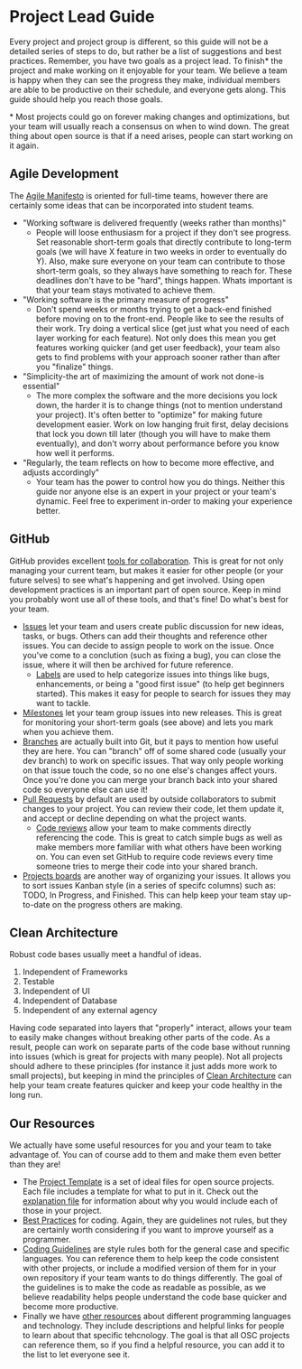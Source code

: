 # Project Lead Guide

Every project and project group is different, so this guide will not be a detailed series of steps to do, but rather be a list of suggestions and best practices. Remember, you have two goals as a project lead. To finish\* the project and make working on it enjoyable for your team. We believe a team is happy when they can see the progress they make, individual members are able to be productive on their schedule, and everyone gets along. This guide should help you reach those goals.

\* Most projects could go on forever making changes and optimizations, but your team will usually reach a consensus on when to wind down. The great thing about open source is that if a need arises, people can start working on it again.

## Agile Development

The [Agile Manifesto](http://agilemanifesto.org/) is oriented for full-time teams, however there are certainly some ideas that can be incorporated into student teams.

- "Working software is delivered frequently (weeks rather than months)"
	- People will loose enthusiasm for a project if they don't see progress. Set reasonable short-term goals that directly contribute to long-term goals (we will have X feature in two weeks in order to eventually do Y). Also, make sure everyone on your team can contribute to those short-term goals, so they always have something to reach for. These deadlines don't have to be "hard", things happen. Whats important is that your team stays motivated to achieve them.
- "Working software is the primary measure of progress"
	- Don't spend weeks or months trying to get a back-end finished before moving on to the front-end. People like to see the results of their work. Try doing a vertical slice (get just what you need of each layer working for each feature). Not only does this mean you get features working quicker (and get user feedback), your team also gets to find problems with your approach sooner rather than after you "finalize" things.
- "Simplicity-the art of maximizing the amount of work not done-is essential"
	- The more complex the software and the more decisions you lock down, the harder it is to change things (not to mention understand your project). It's often better to "optimize" for making future development easier. Work on low hanging fruit first, delay decisions that lock you down till later (though you will have to make them eventually), and don't worry about performance before you know how well it performs.
- "Regularly, the team reflects on how to become more effective, and adjusts accordingly"
	- Your team has the power to control how you do things. Neither this guide nor anyone else is an expert in your project or your team's dynamic. Feel free to experiment in-order to making your experience better.

## GitHub

GitHub provides excellent [tools for collaboration](https://github.com/features/project-management). This is great for not only managing your current team, but makes it easier for other people (or your future selves) to see what's happening and get involved. Using open development practices is an important part of open source. Keep in mind you probably wont use all of these tools, and that's fine! Do what's best for your team.

- [Issues](https://help.github.com/articles/about-issues/) let your team and users create public discussion for new ideas, tasks, or bugs. Others can add their thoughts and reference other issues. You can decide to assign people to work on the issue. Once you've come to a conclution (such as fixing a bug), you can close the issue, where it will then be archived for future reference.
	- [Labels](https://help.github.com/articles/about-labels/) are used to help categorize issues into things like bugs, enhancements, or being a "good first issue" (to help get beginners started). This makes it easy for people to search for issues they may want to tackle.
- [Milestones](https://help.github.com/articles/about-milestones/) let your team group issues into new releases. This is great for monitoring your short-term goals (see above) and lets you mark when you achieve them.
- [Branches](https://help.github.com/articles/about-branches/) are actually built into Git, but it pays to mention how useful they are here. You can "branch" off of some shared code (usually your dev branch) to work on specific issues. That way only people working on that issue touch the code, so no one else's changes affect yours. Once you're done you can merge your branch back into your shared code so everyone else can use it!
- [Pull Requests](https://help.github.com/articles/about-pull-requests/) by default are used by outside collaborators to submit changes to your project. You can review their code, let them update it, and accept or decline depending on what the project wants.
	- [Code reviews](https://help.github.com/articles/about-pull-request-reviews/) allow your team to make comments directly referencing the code. This is great to catch simple bugs as well as make members more familiar with what others have been working on. You can even set GitHub to require code reviews every time someone tries to merge their code into your shared branch.
- [Projects boards](https://help.github.com/articles/about-project-boards/) are another way of organizing your issues. It allows you to sort issues Kanban style (in a series of specifc columns) such as: TODO, In Progress, and Finished. This can help keep your team stay up-to-date on the progress others are making.

## Clean Architecture

Robust code bases usually meet a handful of ideas.

1. Independent of Frameworks
2. Testable
3. Independent of UI
4. Independent of Database
5. Independent of any external agency

Having code separated into layers that "properly" interact, allows your team to easily make changes without breaking other parts of the code. As a result, people can work on separate parts of the code base without running into issues (which is great for projects with many people). Not all projects should adhere to these principles (for instance it just adds more work to small projects), but keeping in mind the principles of [Clean Architecture](https://8thlight.com/blog/uncle-bob/2012/08/13/the-clean-architecture.html) can help your team create features quicker and keep your code healthy in the long run.

## Our Resources

We actually have some useful resources for you and your team to take advantage of. You can of course add to them and make them even better than they are!

- The [Project Template](https://github.com/ufosc/resources/tree/master/project-template) is a set of ideal files for open source projects. Each file includes a template for what to put in it. Check out the [explanation file](https://github.com/ufosc/resources/blob/master/project-template/explanation.md) for information about why you would include each of those in your project.
- [Best Practices](https://github.com/ufosc/resources/blob/master/coding-guidelines/best-practices.md) for coding. Again, they are guidelines not rules, but they are certainly worth considering if you want to improve yourself as a programmer.
- [Coding Guidelines](https://github.com/ufosc/resources/tree/master/coding-guidelines) are style rules both for the general case and specific languages. You can reference them to help keep the code consistent with other projects, or include a modified version of them for in your own repository if your team wants to do things differently. The goal of the guidelines is to make the code as readable as possible, as we believe readability helps people understand the code base quicker and become more productive.
- Finally we have [other resources](https://github.com/ufosc/resources/tree/master/resources) about different programming languages and technology. They include descriptions and helpful links for people to learn about that specific tehcnology. The goal is that all OSC projects can reference them, so if you find a helpful resource, you can add it to the list to let everyone see it.
